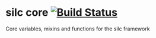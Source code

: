 # silc core [![Build Status](https://travis-ci.org/nickrigby/silc-core.svg?branch=master)](https://travis-ci.org/nickrigby/silc-core)

Core variables, mixins and functions for the silc framework
